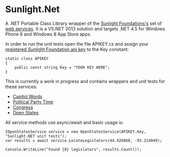Sunlight.Net
============

A .NET Portable Class Library wrapper of the [Sunlight Foundations's](http://sunlightfoundation.com/) set of [web services](http://sunlightfoundation.com/api/). It is a VS.NET 2013 solution and targets .NET 4.5 for Windows Phone 8 and Windows 8 App Store apps.


In order to run the unit tests open the file APIKEY.cs and assign your [registered Sunlight Foundation api key](http://sunlightfoundation.com/api/accounts/register/) to the Key constant:

    static class APIKEY
    {
        public const string Key = "YOUR KEY HERE";
    }

This is currently a work in progress and contains wrappers and unit tests for these services:
- [Capitol Words](http://sunlightlabs.github.io/Capitol-Words/)
- [Political Party Time](http://sunlightlabs.github.io/partytime-docs/)
- [Congress](https://sunlightlabs.github.io/congress/)
- [Open States](http://sunlightlabs.github.io/openstates-api/)
 

All service methods use async/await and basic usage is:

    IOpenStatesService service = new OpenStatesService(APIKEY.Key, "Sunlight.NET unit tests");
    var results = await service.LocateLegislators(44.926868, -93.214049);

    Console.WriteLine("Found {0} legislators", results.Count());
